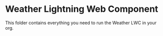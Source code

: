 # Weather Lightning Web Component

This folder contains everything you need to run the Weather LWC in your org.
